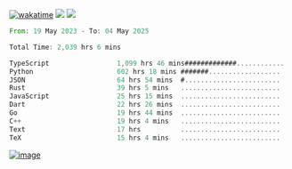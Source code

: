 [![wakatime](https://wakatime.com/badge/user/00eead22-fb14-4dd0-ab8a-3625cafbd50d.svg)](https://wakatime.com/@00eead22-fb14-4dd0-ab8a-3625cafbd50d)
![](https://komarev.com/ghpvc/?username=flatypus)
![](https://pixel.flatypus.me/flatypus?type=tracker)
<!--START_SECTION:waka-->

```rust
From: 19 May 2023 - To: 04 May 2025

Total Time: 2,039 hrs 6 mins

TypeScript                 1,099 hrs 46 mins#############............   53.63 %
Python                     602 hrs 18 mins #######..................   29.37 %
JSON                       64 hrs 54 mins  #........................   03.16 %
Rust                       39 hrs 5 mins   .........................   01.91 %
JavaScript                 25 hrs 15 mins  .........................   01.23 %
Dart                       22 hrs 26 mins  .........................   01.09 %
Go                         19 hrs 44 mins  .........................   00.96 %
C++                        19 hrs 4 mins   .........................   00.93 %
Text                       17 hrs          .........................   00.83 %
TeX                        15 hrs 4 mins   .........................   00.73 %
```

<!--END_SECTION:waka-->
[<img alt="image" src="https://github.com/flatypus/flatypus/assets/68029599/0a302dc1-501c-43a0-ae8d-37ec4817f3bd">](https://flatypus.me)

